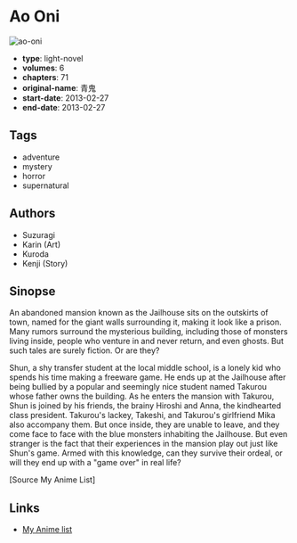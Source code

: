 # Ao Oni

![ao-oni](https://cdn.myanimelist.net/images/manga/2/202671.jpg)

-   **type**: light-novel
-   **volumes**: 6
-   **chapters**: 71
-   **original-name**: 青鬼
-   **start-date**: 2013-02-27
-   **end-date**: 2013-02-27

## Tags

-   adventure
-   mystery
-   horror
-   supernatural

## Authors

-   Suzuragi
-   Karin (Art)
-   Kuroda
-   Kenji (Story)

## Sinopse

​An abandoned mansion known as the Jailhouse sits on the outskirts of town, named for the giant walls surrounding it, making it look like a prison. Many rumors surround the mysterious building, including those of monsters living inside, people who venture in and never return, and even ghosts. But such tales are surely fiction. Or are they?

Shun, a shy transfer student at the local middle school, is a lonely kid who spends his time making a freeware game. He ends up at the Jailhouse after being bullied by a popular and seemingly nice student named Takurou whose father owns the building. As he enters the mansion with Takurou, Shun is joined by his friends, the brainy Hiroshi and Anna, the kindhearted class president. Takurou's lackey, Takeshi, and Takurou's girlfriend Mika also accompany them. But once inside, they are unable to leave, and they come face to face with the blue monsters inhabiting the Jailhouse. But even stranger is the fact that their experiences in the mansion play out just like Shun's game. Armed with this knowledge, can they survive their ordeal, or will they end up with a "game over" in real life?

[Source My Anime List]

## Links

-   [My Anime list](https://myanimelist.net/manga/94370/Ao_Oni)
